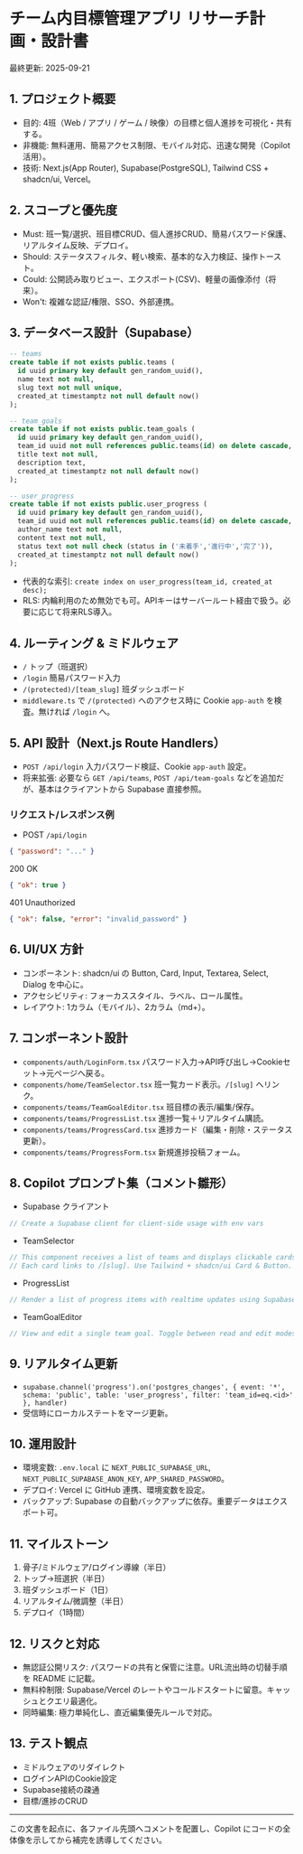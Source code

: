 # チーム内目標管理アプリ リサーチ計画・設計書

最終更新: 2025-09-21

## 1. プロジェクト概要
- 目的: 4班（Web / アプリ / ゲーム / 映像）の目標と個人進捗を可視化・共有する。
- 非機能: 無料運用、簡易アクセス制限、モバイル対応、迅速な開発（Copilot活用）。
- 技術: Next.js(App Router), Supabase(PostgreSQL), Tailwind CSS + shadcn/ui, Vercel。

## 2. スコープと優先度
- Must: 班一覧/選択、班目標CRUD、個人進捗CRUD、簡易パスワード保護、リアルタイム反映、デプロイ。
- Should: ステータスフィルタ、軽い検索、基本的な入力検証、操作トースト。
- Could: 公開読み取りビュー、エクスポート(CSV)、軽量の画像添付（将来）。
- Won't: 複雑な認証/権限、SSO、外部連携。

## 3. データベース設計（Supabase）
```sql
-- teams
create table if not exists public.teams (
  id uuid primary key default gen_random_uuid(),
  name text not null,
  slug text not null unique,
  created_at timestamptz not null default now()
);

-- team_goals
create table if not exists public.team_goals (
  id uuid primary key default gen_random_uuid(),
  team_id uuid not null references public.teams(id) on delete cascade,
  title text not null,
  description text,
  created_at timestamptz not null default now()
);

-- user_progress
create table if not exists public.user_progress (
  id uuid primary key default gen_random_uuid(),
  team_id uuid not null references public.teams(id) on delete cascade,
  author_name text not null,
  content text not null,
  status text not null check (status in ('未着手','進行中','完了')),
  created_at timestamptz not null default now()
);
```
- 代表的な索引: `create index on user_progress(team_id, created_at desc);`
- RLS: 内輪利用のため無効でも可。APIキーはサーバールート経由で扱う。必要に応じて将来RLS導入。

## 4. ルーティング & ミドルウェア
- `/` トップ（班選択）
- `/login` 簡易パスワード入力
- `/(protected)/[team_slug]` 班ダッシュボード
- `middleware.ts` で `/(protected)` へのアクセス時に Cookie `app-auth` を検査。無ければ `/login` へ。

## 5. API 設計（Next.js Route Handlers）
- `POST /api/login` 入力パスワード検証、Cookie `app-auth` 設定。
- 将来拡張: 必要なら `GET /api/teams`, `POST /api/team-goals` などを追加だが、基本はクライアントから Supabase 直接参照。

### リクエスト/レスポンス例
- POST `/api/login`
```json
{ "password": "..." }
```
200 OK
```json
{ "ok": true }
```
401 Unauthorized
```json
{ "ok": false, "error": "invalid_password" }
```

## 6. UI/UX 方針
- コンポーネント: shadcn/ui の Button, Card, Input, Textarea, Select, Dialog を中心に。
- アクセシビリティ: フォーカススタイル、ラベル、ロール属性。
- レイアウト: 1カラム（モバイル）、2カラム（md+）。

## 7. コンポーネント設計
- `components/auth/LoginForm.tsx` パスワード入力→API呼び出し→Cookieセット→元ページへ戻る。
- `components/home/TeamSelector.tsx` 班一覧カード表示。`/[slug]` へリンク。
- `components/teams/TeamGoalEditor.tsx` 班目標の表示/編集/保存。
- `components/teams/ProgressList.tsx` 進捗一覧＋リアルタイム購読。
- `components/teams/ProgressCard.tsx` 進捗カード（編集・削除・ステータス更新）。
- `components/teams/ProgressForm.tsx` 新規進捗投稿フォーム。

## 8. Copilot プロンプト集（コメント雛形）
- Supabase クライアント
```ts
// Create a Supabase client for client-side usage with env vars
```
- TeamSelector
```ts
// This component receives a list of teams and displays clickable cards.
// Each card links to /[slug]. Use Tailwind + shadcn/ui Card & Button.
```
- ProgressList
```ts
// Render a list of progress items with realtime updates using Supabase channel.
```
- TeamGoalEditor
```ts
// View and edit a single team goal. Toggle between read and edit modes.
```

## 9. リアルタイム更新
- `supabase.channel('progress').on('postgres_changes', { event: '*', schema: 'public', table: 'user_progress', filter: 'team_id=eq.<id>' }, handler)`
- 受信時にローカルステートをマージ更新。

## 10. 運用設計
- 環境変数: `.env.local` に `NEXT_PUBLIC_SUPABASE_URL`, `NEXT_PUBLIC_SUPABASE_ANON_KEY`, `APP_SHARED_PASSWORD`。
- デプロイ: Vercel に GitHub 連携、環境変数を設定。
- バックアップ: Supabase の自動バックアップに依存。重要データはエクスポート可。

## 11. マイルストーン
1. 骨子/ミドルウェア/ログイン導線（半日）
2. トップ→班選択（半日）
3. 班ダッシュボード（1日）
4. リアルタイム/微調整（半日）
5. デプロイ（1時間）

## 12. リスクと対応
- 無認証公開リスク: パスワードの共有と保管に注意。URL流出時の切替手順を README に記載。
- 無料枠制限: Supabase/Vercel のレートやコールドスタートに留意。キャッシュとクエリ最適化。
- 同時編集: 極力単純化し、直近編集優先ルールで対応。

## 13. テスト観点
- ミドルウェアのリダイレクト
- ログインAPIのCookie設定
- Supabase接続の疎通
- 目標/進捗のCRUD

---
この文書を起点に、各ファイル先頭へコメントを配置し、Copilot にコードの全体像を示してから補完を誘導してください。